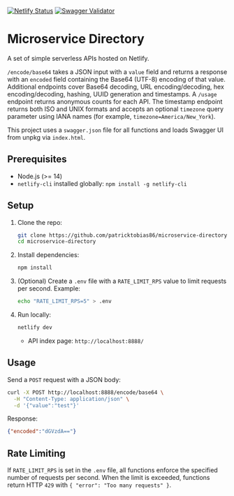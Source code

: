 [![Netlify Status](https://api.netlify.com/api/v1/badges/e63407ac-f5f2-4d43-b67b-9a33518dbafc/deploy-status)](https://app.netlify.com/projects/microservice-directory/deploys) [![Swagger Validator](https://validator.swagger.io/validator?url=https%3A%2F%2Fmicroservice-directory.netlify.app%2Fswagger.json)](https://validator.swagger.io/validator/debug?url=https%3A%2F%2Fmicroservice-directory.netlify.app%2Fswagger.json)

# Microservice Directory

A set of simple serverless APIs hosted on Netlify.

`/encode/base64` takes a JSON input with a `value` field and returns a response with an `encoded` field containing the Base64 (UTF-8) encoding of that value.
Additional endpoints cover Base64 decoding, URL encoding/decoding, hex encoding/decoding, hashing, UUID generation and timestamps. A `/usage` endpoint returns anonymous counts for each API. The timestamp endpoint returns both ISO and UNIX formats and accepts an optional `timezone` query parameter using IANA names (for example, `timezone=America/New_York`).

This project uses a `swagger.json` file for all functions and loads Swagger UI from unpkg via `index.html`.

## Prerequisites

- Node.js (>= 14)
- `netlify-cli` installed globally: `npm install -g netlify-cli`

## Setup

1. Clone the repo:
   ```bash
   git clone https://github.com/patricktobias86/microservice-directory.git
   cd microservice-directory
   ```

2. Install dependencies:
   ```bash
   npm install
   ```

3. (Optional) Create a `.env` file with a `RATE_LIMIT_RPS` value to limit
   requests per second. Example:
   ```bash
   echo "RATE_LIMIT_RPS=5" > .env
   ```

4. Run locally:
   ```bash
   netlify dev
   ```
   - API index page: `http://localhost:8888/`

## Usage

Send a `POST` request with a JSON body:
```bash
curl -X POST http://localhost:8888/encode/base64 \
  -H "Content-Type: application/json" \
  -d '{"value":"test"}'
```

Response:
```json
{"encoded":"dGVzdA=="}
```

## Rate Limiting

If `RATE_LIMIT_RPS` is set in the `.env` file, all functions enforce the
specified number of requests per second. When the limit is exceeded, functions
return HTTP `429` with `{ "error": "Too many requests" }`.
